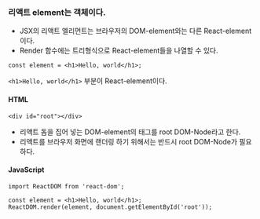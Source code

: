 ### 리액트 element는 객체이다.
- JSX의 리액트 엘리먼트는 브라우저의 DOM-element와는 다른 React-element이다.
- Render 함수에는 트리형식으로 React-element들을 나열할 수 있다.
```
const element = <h1>Hello, world</h1>;
```
```<h1>Hello, world</h1>``` 부분이 React-element이다.


#### HTML
```
<div id="root"></div>
```
- 리액트 돔을 집어 넣는 DOM-element의 태그를 root DOM-Node라고 한다.
- 리액트를 브라우저 화면에 랜더링 하기 위해서는 반드시 root DOM-Node가 필요하다.

#### JavaScript
```
import ReactDOM from 'react-dom';

const element = <h1>Hello, world</h1>;
ReactDOM.render(element, document.getElementById('root'));
```
